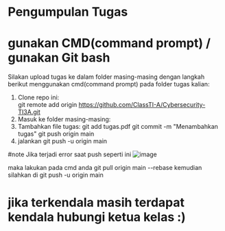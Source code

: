 # Pengumpulan Tugas
# gunakan CMD(command prompt) / gunakan Git bash
Silakan upload tugas ke dalam folder masing-masing dengan langkah berikut menggunakan cmd(command prompt) pada folder tugas kalian:
1. Clone repo ini:  
git remote add origin https://github.com/ClassTI-A/Cybersecurity-TI3A.git
2. Masuk ke folder masing-masing:
3. Tambahkan file tugas:
git add tugas.pdf git commit -m "Menambahkan tugas" git push origin main
4. jalankan git push -u origin main

#note
Jika terjadi error saat push seperti ini
![image](https://github.com/user-attachments/assets/b4fca109-77f3-440e-84f9-dd8a33171b9d)

maka lakukan pada cmd anda git pull origin main --rebase
kemudian silahkan di git push -u origin main

# jika terkendala masih terdapat kendala hubungi ketua kelas :)
